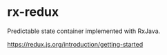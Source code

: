 # rx-redux
Predictable state container implemented with RxJava.

https://redux.js.org/introduction/getting-started
